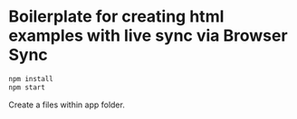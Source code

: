 # Boilerplate for creating html examples with live sync via Browser Sync

```bash
npm install
npm start
```

Create a files within app folder.
